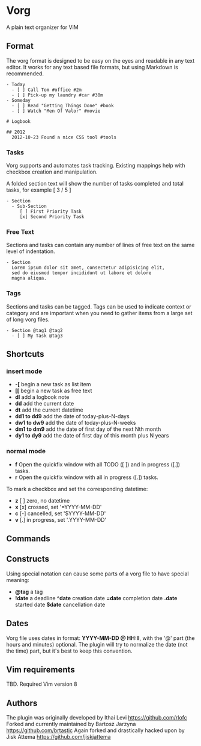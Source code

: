 Vorg
====
A plain text organizer for ViM

Format
------
The vorg format is designed to be easy on the eyes and readable
in any text editor.
It works for any text based file formats, but using Markdown is recommended.

```
- Today
  - [ ] Call Tom #office #2m
  - [ ] Pick-up my laundry #car #30m
- Someday
  - [ ] Read "Getting Things Done" #book
  - [ ] Watch "Men Of Valor" #movie

# Logbook

## 2012
  2012-10-23 Found a nice CSS tool #tools
```

### Tasks
Vorg supports and automates task tracking.  Existing mappings help with checkbox
creation and manipulation.

A folded section text will show the number of tasks completed and total tasks,
for example [ 3 / 5 ]

```
- Section
  - Sub-Section
     [ ] First Priority Task
     [x] Second Priority Task
```

### Free Text
Sections and tasks can contain any number of lines of free text
on the same level of indentation.

```
- Section
  Lorem ipsum dolor sit amet, consectetur adipisicing elit,
  sed do eiusmod tempor incididunt ut labore et dolore
  magna aliqua.
```

### Tags
Sections and tasks can be tagged. Tags can be used to indicate context
or category and are important when you need to gather items from
a large set of long vorg files.

```
- Section @tag1 @tag2
  - [ ] My Task @tag3
```

Shortcuts
---------

### insert mode
- **-[** begin a new task as list item
- **[[** begin a new task as free text
- **dl** add a logbook note
- **dd** add the current date
- **dt** add the current datetime
- **dd1 to dd9** add the date of today-plus-N-days
- **dw1 to dw9** add the date of today-plus-N-weeks
- **dm1 to dm9** add the date of first day of the next Nth month
- **dy1 to dy9** add the date of first day of this month plus N years

### normal mode
- **<Leader>f** Open the quickfix window with all TODO ([ ]) and in progress ([.]) tasks.
- **<Leader>r** Open the quickfix window with all in progress ([.]) tasks.

To mark a checkbox and set the corresponding datetime:
- **<leader>z** [ ] zero, no datetime
- **<leader>x** [x] crossed, set '=YYYY-MM-DD'
- **<leader>c** [-] cancelled, set '$YYYY-MM-DD'
- **<leader>v** [.] in progress, set '.YYYY-MM-DD'

Commands
--------

Constructs
----------
Using special notation can cause some parts of a vorg file to have special
meaning:
- **@tag** a tag
- **!date** a deadline
  **^date** creation date
  **=date** completion date
  **.date** started date
  **$date** cancellation date

Dates
-----
Vorg file uses dates in format: **YYYY-MM-DD @ HH:II**, with the '@' part (the
hours and minutes) optional.  The plugin will try to normalize the date (not the
time) part, but it's best to keep this convention.

Vim requirements
----------------
TBD.
Required Vim version 8

Authors
---------------
The plugin was originally developed by Ithai Levi <https://github.com/rlofc>
Forked and currently maintained by Bartosz Jarzyna <https://github.com/brtastic>
Again forked and drastically hacked upon by Jisk Attema <https://github.com/jiskjattema>
